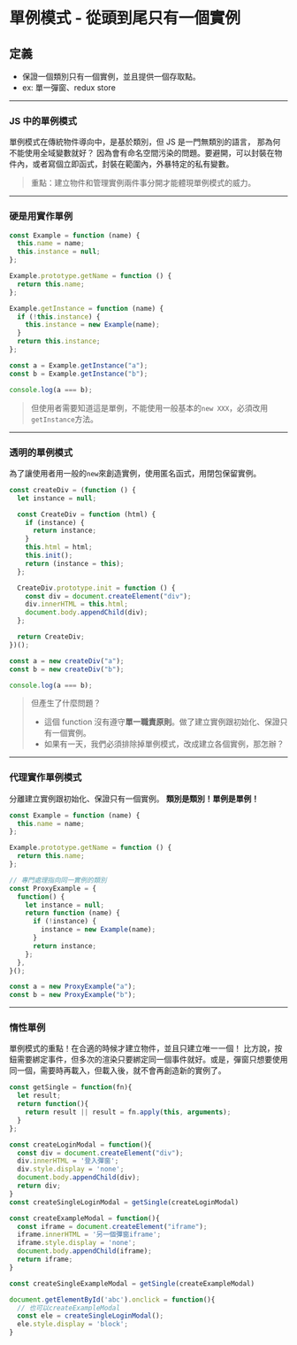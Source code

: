 # 單例模式 - 從頭到尾只有一個實例

## 定義

- 保證一個類別只有一個實例，並且提供一個存取點。
- ex: 單一彈窗、redux store

---

### JS 中的單例模式

單例模式在傳統物件導向中，是基於類別，但 JS 是一門無類別的語言，
那為何不能使用全域變數就好？
因為會有命名空間污染的問題。要避開，可以封裝在物件內，或者寫個立即函式，封裝在範圍內，外暴特定的私有變數。

> 重點：建立物件和管理實例兩件事分開才能體現單例模式的威力。

---

### 硬是用實作單例

```js
const Example = function (name) {
  this.name = name;
  this.instance = null;
};

Example.prototype.getName = function () {
  return this.name;
};

Example.getInstance = function (name) {
  if (!this.instance) {
    this.instance = new Example(name);
  }
  return this.instance;
};

const a = Example.getInstance("a");
const b = Example.getInstance("b");

console.log(a === b);
```

> 但使用者需要知道這是單例，不能使用一般基本的`new XXX`，必須改用`getInstance`方法。

---

### 透明的單例模式

為了讓使用者用一般的`new`來創造實例，使用匿名函式，用閉包保留實例。

```js
const createDiv = (function () {
  let instance = null;

  const CreateDiv = function (html) {
    if (instance) {
      return instance;
    }
    this.html = html;
    this.init();
    return (instance = this);
  };

  CreateDiv.prototype.init = function () {
    const div = document.createElement("div");
    div.innerHTML = this.html;
    document.body.appendChild(div);
  };

  return CreateDiv;
})();

const a = new createDiv("a");
const b = new createDiv("b");

console.log(a === b);
```

> 但產生了什麼問題？
>
> - 這個 function 沒有遵守**單一職責原則**。做了建立實例跟初始化、保證只有一個實例。
> - 如果有一天，我們必須排除掉單例模式，改成建立各個實例，那怎辦？

---

### 代理實作單例模式

分離建立實例跟初始化、保證只有一個實例。
**類別是類別！單例是單例！**

```js
const Example = function (name) {
  this.name = name;
};

Example.prototype.getName = function () {
  return this.name;
};

// 專門處理指向同一實例的類別
const ProxyExample = {
  function() {
    let instance = null;
    return function (name) {
      if (!instance) {
        instance = new Example(name);
      }
      return instance;
    };
  },
}();

const a = new ProxyExample("a");
const b = new ProxyExample("b");
```

---

### 惰性單例

單例模式的重點！在合適的時候才建立物件，並且只建立唯一一個！
比方說，按鈕需要綁定事件，但多次的渲染只要綁定同一個事件就好。或是，彈窗只想要使用同一個，需要時再載入，但載入後，就不會再創造新的實例了。

```js
const getSingle = function(fn){
  let result;
  return function(){
    return result || result = fn.apply(this, arguments);
  }
};

const createLoginModal = function(){
  const div = document.createElement("div");
  div.innerHTML = '登入彈窗';
  div.style.display = 'none';
  document.body.appendChild(div);
  return div;
}
const createSingleLoginModal = getSingle(createLoginModal)

const createExampleModal = function(){
  const iframe = document.createElement("iframe");
  iframe.innerHTML = '另一個彈窗iframe';
  iframe.style.display = 'none';
  document.body.appendChild(iframe);
  return iframe;
}

const createSingleExampleModal = getSingle(createExampleModal)

document.getElementById('abc').onclick = function(){
  // 也可以createExampleModal
  const ele = createSingleLoginModal();
  ele.style.display = 'block';
}
```
